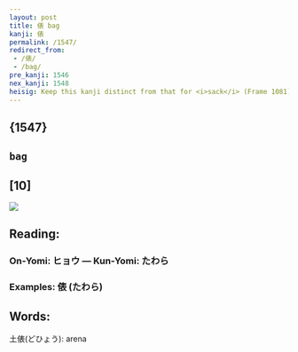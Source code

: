 ```yaml
---
layout: post
title: 俵 bag
kanji: 俵
permalink: /1547/
redirect_from:
 - /俵/
 - /bag/
pre_kanji: 1546
nex_kanji: 1548
heisig: Keep this kanji distinct from that for <i>sack</i> (Frame 1081). Its elements are: <i>person</i> . . . <i>surface</i>.
---
```


## {1547}

## `bag`

## [10]

<div class="stroke"><img src="E4BFB5.png" /></div>

## Reading:

### On-Yomi: ヒョウ &mdash; Kun-Yomi: たわら

### Examples: 俵 (たわら)

## Words:

土俵(どひょう): arena
